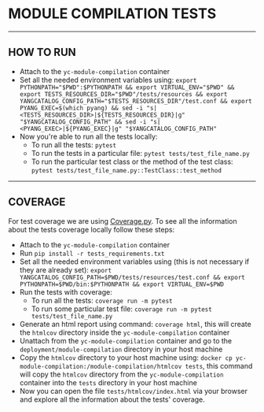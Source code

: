 #  MODULE COMPILATION TESTS

---

## HOW TO RUN
- Attach to the ```yc-module-compilation``` container
- Set all the needed environment variables using: ```export PYTHONPATH="$PWD":$PYTHONPATH && export VIRTUAL_ENV="$PWD" && export TESTS_RESOURCES_DIR="$PWD"/tests/resources && export YANGCATALOG_CONFIG_PATH="$TESTS_RESOURCES_DIR"/test.conf && export PYANG_EXEC=$(which pyang) && sed -i "s|<TESTS_RESOURCES_DIR>|${TESTS_RESOURCES_DIR}|g" "$YANGCATALOG_CONFIG_PATH" && sed -i "s|<PYANG_EXEC>|${PYANG_EXEC}|g" "$YANGCATALOG_CONFIG_PATH"```
- Now you're able to run all the tests locally:
  - To run all the tests: ```pytest```
  - To run the tests in a particular file: ```pytest tests/test_file_name.py```
  - To run the particular test class or the method of the test class: ```pytest tests/test_file_name.py::TestClass::test_method```

---

## COVERAGE
For test coverage we are using [Coverage.py](https://coverage.readthedocs.io/en/6.5.0/).
To see all the information about the tests coverage locally follow these steps:
- Attach to the ```yc-module-compilation``` container
- Run ```pip install -r tests_requirements.txt```
- Set all the needed environment variables using (this is not necessary if they are already set): ```export YANGCATALOG_CONFIG_PATH=$PWD/tests/resources/test.conf && export PYTHONPATH=$PWD/bin:$PYTHONPATH && export VIRTUAL_ENV=$PWD```
- Run the tests with coverage:
  - To run all the tests: ```coverage run -m pytest```
  - To run some particular test file: ```coverage run -m pytest tests/test_file_name.py```
- Generate an html report using command: ```coverage html```, this will create the ```htmlcov``` directory inside the ```yc-module-compilation``` container
- Unattach from the ```yc-module-compilation``` container and go to the ```deployment/module-compilation``` directory in your host machine
- Copy the ```htmlcov``` directory to your host machine using: ```docker cp yc-module-compilation:/module-compilation/htmlcov tests```, this command will copy the ```htmlcov``` directory from the ```yc-module-compilation``` container into the ```tests``` directory in your host machine
- Now you can open the file ```tests/htmlcov/index.html``` via your browser and explore all the information about the tests' coverage.
